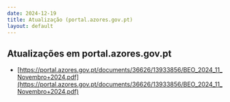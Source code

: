 ```yaml
---
date: 2024-12-19
title: Atualização (portal.azores.gov.pt)
layout: default
---
```

## Atualizações em portal.azores.gov.pt

* [https://portal.azores.gov.pt/documents/36626/13933856/BEO_2024_11_Novembro+2024.pdf](https://portal.azores.gov.pt/documents/36626/13933856/BEO_2024_11_Novembro+2024.pdf)

